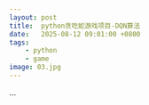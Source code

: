 ```yaml
---
layout: post
title:  python贪吃蛇游戏项目-DQN算法
date:   2025-08-12 09:01:00 +0800
tags: 
    - python
    - game
image: 03.jpg
---
```


...